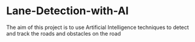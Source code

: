 # Lane-Detection-with-AI
The aim of this project is to use Artificial Intelligence techniques to detect and track the roads and obstacles on the road 
